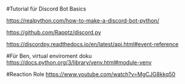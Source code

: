 #Tutorial für Discord Bot Basics

https://realpython.com/how-to-make-a-discord-bot-python/

https://github.com/Rapptz/discord.py

https://discordpy.readthedocs.io/en/latest/api.html#event-reference

#Für Ben, virtual enviroment doku
https://docs.python.org/3/library/venv.html#module-venv

#Reaction Role 
https://www.youtube.com/watch?v=MgCJG8kkq50
